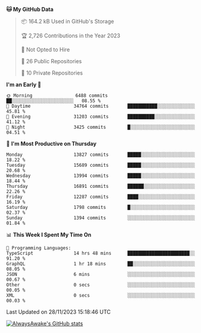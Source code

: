 <!--START_SECTION:waka-->
**🐱 My GitHub Data** 

> 📦 164.2 kB Used in GitHub's Storage 
 > 
> 🏆 2,726 Contributions in the Year 2023
 > 
> 🚫 Not Opted to Hire
 > 
> 📜 26 Public Repositories 
 > 
> 🔑 10 Private Repositories 
 > 
**I'm an Early 🐤** 

```text
🌞 Morning                6488 commits        ██░░░░░░░░░░░░░░░░░░░░░░░   08.55 % 
🌆 Daytime                34764 commits       ███████████░░░░░░░░░░░░░░   45.81 % 
🌃 Evening                31203 commits       ██████████░░░░░░░░░░░░░░░   41.12 % 
🌙 Night                  3425 commits        █░░░░░░░░░░░░░░░░░░░░░░░░   04.51 % 
```
📅 **I'm Most Productive on Thursday** 

```text
Monday                   13827 commits       █████░░░░░░░░░░░░░░░░░░░░   18.22 % 
Tuesday                  15689 commits       █████░░░░░░░░░░░░░░░░░░░░   20.68 % 
Wednesday                13994 commits       █████░░░░░░░░░░░░░░░░░░░░   18.44 % 
Thursday                 16891 commits       ██████░░░░░░░░░░░░░░░░░░░   22.26 % 
Friday                   12287 commits       ████░░░░░░░░░░░░░░░░░░░░░   16.19 % 
Saturday                 1798 commits        █░░░░░░░░░░░░░░░░░░░░░░░░   02.37 % 
Sunday                   1394 commits        ░░░░░░░░░░░░░░░░░░░░░░░░░   01.84 % 
```


📊 **This Week I Spent My Time On** 

```text
💬 Programming Languages: 
TypeScript               14 hrs 48 mins      ███████████████████████░░   91.20 % 
GraphQL                  1 hr 18 mins        ██░░░░░░░░░░░░░░░░░░░░░░░   08.05 % 
JSON                     6 mins              ░░░░░░░░░░░░░░░░░░░░░░░░░   00.67 % 
Other                    0 secs              ░░░░░░░░░░░░░░░░░░░░░░░░░   00.05 % 
XML                      0 secs              ░░░░░░░░░░░░░░░░░░░░░░░░░   00.03 % 
```


 Last Updated on 28/11/2023 15:18:46 UTC
<!--END_SECTION:waka-->

[![AlwaysAwake's GitHub stats](https://github-readme-stats.vercel.app/api?username=AlwaysAwake&show_icons=true&theme=github_dark&count_private=true)](https://github.com/AlwaysAwake/AlwaysAwake)
